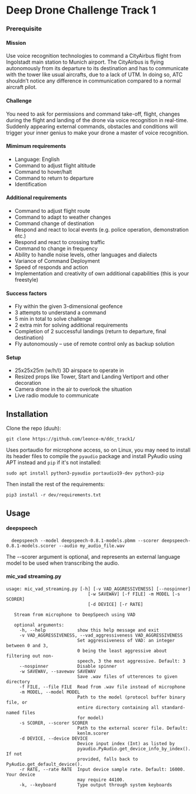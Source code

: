 # Deep Drone Challenge Track 1
### Prerequisite
#### Mission
Use voice recognition technologies to command a CityAirbus flight from Ingolstadt main station to Munich airport. The CityAirbus is flying autonomously from its departure to its destination and has to communicate with the tower like usual aircrafts, due to a lack of UTM. In doing so, ATC shouldn’t notice any difference in communication compared to a normal aircraft pilot.

#### Challenge
You need to ask for permissions and command take-off, flight, changes during the flight and landing of the drone via voice recognition in real-time. Suddenly appearing external commands, obstacles and conditions will trigger your inner genius to make your drone a master of voice recognition.

#### Mimimum requirements
* Language: English
* Command to adjust flight altitude
* Command to hover/halt
* Command to return to departure
* Identification

#### Additional requirements
* Command to adjust flight route
* Command to adapt to weather changes
* Command change of destination
* Respond and react to local events (e.g. police operation, demonstration etc.)
* Respond and react to crossing traffic
* Command to change in frequency
* Ability to handle noise levels, other languages and dialects
* Variance of Command Deployment
* Speed of responds and action
* Implementation and creativity of own additional capabilities (this is your freestyle)

#### Success factors
* Fly within the given 3-dimensional geofence
* 3 attempts to understand a command
* 5 min in total to solve challenge
* 2 extra min for solving additional requirements
* Completion of 2 successful landings (return to departure, final destination)
* Fly autonomously – use of remote control only as backup solution

#### Setup
* 25x25x25m (w/h/l) 3D airspace to operate in
* Resized props like Tower, Start and Landing Vertiport and other decoration
* Camera drone in the air to overlook the situation
* Live radio module to communicate

## Installation
Clone the repo (duuh):
```
git clone https://github.com/leonce-m/ddc_track1/
```
Uses portaudio for microphone access, so on Linux, you may need to install its header files to compile the `pyaudio` package and install PyAudio using APT instead and `pip` if it's not installed:
```
sudo apt install python3-pyaudio portaudio19-dev python3-pip
```
Then install the rest of the requirements:
```
pip3 install -r dev/requirements.txt
```

## Usage
#### deepspeech
```
  deepspeech --model deepspeech-0.8.1-models.pbmm --scorer deepspeech-0.8.1-models.scorer --audio my_audio_file.wav
```
The --scorer argument is optional, and represents an external language model to be used when transcribing the audio.

#### mic_vad streaming.py
```
usage: mic_vad_streaming.py [-h] [-v VAD_AGGRESSIVENESS] [--nospinner]
                               [-w SAVEWAV] [-f FILE] -m MODEL [-s SCORER]
                               [-d DEVICE] [-r RATE]
   
   Stream from microphone to DeepSpeech using VAD
   
   optional arguments:
     -h, --help            show this help message and exit
     -v VAD_AGGRESSIVENESS, --vad_aggressiveness VAD_AGGRESSIVENESS
                           Set aggressiveness of VAD: an integer between 0 and 3,
                           0 being the least aggressive about filtering out non-
                           speech, 3 the most aggressive. Default: 3
     --nospinner           Disable spinner
     -w SAVEWAV, --savewav SAVEWAV
                           Save .wav files of utterences to given directory
     -f FILE, --file FILE  Read from .wav file instead of microphone
     -m MODEL, --model MODEL
                           Path to the model (protocol buffer binary file, or
                           entire directory containing all standard-named files
                           for model)
     -s SCORER, --scorer SCORER
                           Path to the external scorer file. Default:
                           kenlm.scorer
     -d DEVICE, --device DEVICE
                           Device input index (Int) as listed by
                           pyaudio.PyAudio.get_device_info_by_index(). If not
                           provided, falls back to PyAudio.get_default_device().
     -r RATE, --rate RATE  Input device sample rate. Default: 16000. Your device
                           may require 44100.
     -k, --keyboard        Type output through system keyboards
```
